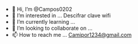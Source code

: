 - 👋 Hi, I’m @Campos0202
- 👀 I’m interested in ... Descifrar clave wifi
- 🌱 I’m currently learning ...
- 💞️ I’m looking to collaborate on ...
- 📫 How to reach me ... Camipor1234@gmail.com 

<!---
Campos0202/Campos0202 is a ✨ special ✨ repository because its `README.md` (this file) appears on your GitHub profile.
You can click the Preview link to take a look at your changes.
--->
